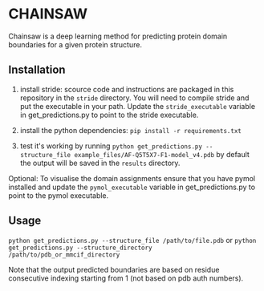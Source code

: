 # CHAINSAW

Chainsaw is a deep learning method for predicting protein domain boundaries for a given
protein structure.

## Installation

1) install stride: scource code and instructions are packaged in this repository in the
    `stride` directory.  You will need to compile stride and put the executable in your
    path. Update the `stride_executable` variable in get_predictions.py to point to the stride
    executable.

2) install the python dependencies: `pip install -r requirements.txt`

3) test it's working by running `python get_predictions.py --structure_file example_files/AF-Q5T5X7-F1-model_v4.pdb`
    by default the output will be saved in the `results` directory.

Optional:
To visualise the domain assignments ensure that you have pymol installed and update the
`pymol_executable` variable in get_predictions.py to point to the pymol executable.

## Usage
`python get_predictions.py --structure_file /path/to/file.pdb`
or
`python get_predictions.py --structure_directory /path/to/pdb_or_mmcif_directory`

Note that the output predicted boundaries are based on residue consecutive indexing
starting from 1 (not based on pdb auth numbers).

